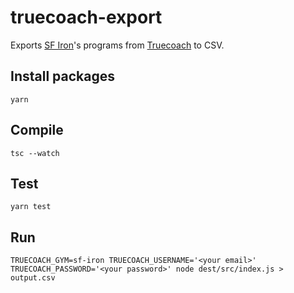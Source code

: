 # truecoach-export

Exports [SF Iron](https://www.sf-iron.com/)'s programs from [Truecoach](https://truecoach.co/) to CSV.

## Install packages
```
yarn
```

## Compile
```
tsc --watch
```

## Test
```
yarn test
```

## Run
```
TRUECOACH_GYM=sf-iron TRUECOACH_USERNAME='<your email>' TRUECOACH_PASSWORD='<your password>' node dest/src/index.js > output.csv
```
